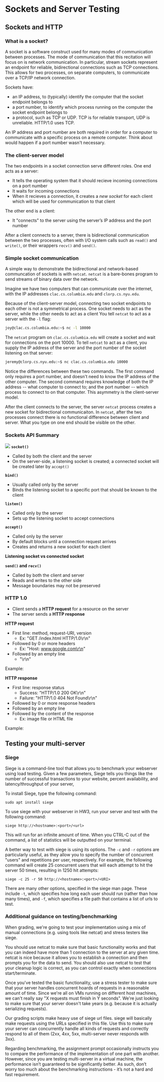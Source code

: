 Sockets and Server Testing
===========================
Sockets and HTTP
---------------------------
### What is a socket?

A socket is a software construct used for many modes of communication between processes. The mode of communication that this recitation will focus on is network communication. In particular, stream sockets represent an endpoint for reliable, bidirectional connections such as TCP connections. This allows for two processes, on separate computers, to communicate over a TCP/IP network connection.

Sockets have:
- an IP address, to (typically) identify the computer that the socket endpoint belongs to
- a port number, to identify which process running on the computer the socket endpoint belongs to
- a protocol, such as TCP or UDP. TCP is for reliable transport, UDP is unreliable. HTTP/1.0 uses TCP.

An IP address and port number are both required in order for a computer to communicate with a specific process on a remote computer. Think about would happen if a port number wasn't necessary.

### The client-server model
The two endpoints in a socket connection serve different roles. One end acts as a server: 
- It tells the operating system that it should recieve incoming connections on a port number
- It waits for incoming connections
- When it recieves a connection, it creates a *new socket* for each client which will be used for communication to that client

The other end is a client:
- It "connects" to the server using the server’s IP address and
 the port number

After a client connects to a server, there is bidirectional communication between the two processes, often with I/O system calls such as `read()` and `write()`, or their wrappers `recv()` and `send()`. 

### Simple socket communication
A simple way to demonstrate the bidirectional and network-based communcation of sockets is with `netcat`. `netcat` is a bare-bones program to send streams of binary data over the network.

Imagine we have two computers that can communicate over the internet, with the IP addresses `clac.cs.columbia.edu` and `clorp.cs.nyu.edu`.

Because of the client-server model, connecting two socket endpoints to each other is not a symmetrical process. One socket needs to act as the server, while the other needs to act as a client You tell `netcat` to act as a server with the `-l` flag:
```bash
joy@clac.cs.columbia.edu:~$ nc -l 10000
```

The `netcat` program on `clac.cs.columbia.edu` will create a socket and wait for connections on the port 10000. To tell `netcat` to act as a client, you supply the IP address of the server and the port number of the socket listening on that server:
```bash
jeremy@clorp.cs.nyu.edu:~$ nc clac.cs.columbia.edu 10000
```
Notice the differences between these two commands. The first command only requires a port number, and doesn't need to know the IP address of the other computer. The second command requires knowledge of both the IP address -- what computer to connect to; and the port number -- which process to connect to on that computer. This asymmetry is the client-server model.

After the client connects to the server, the server `netcat` process creates a new socket for bidirectional communicaiton. In `netcat`, after the two processes connect there is no functional difference between client and server. What you type on one end should be visible on the other. 

### Sockets API Summary
![](client-server.png)
**`socket()`**
- Called by both the client and the server
- On the server-side, a listening socket is created; a connected socket will be created later by `accept()`

**`bind()`**
- Usually called only by the server
- Binds the listening socket to a specific port that should be known to the client

**`listen()`**
- Called only by the server
- Sets up the listening socket to accept connections

**`accept()`**
- Called only by the server
- By default blocks until a connection request arrives
- Creates and returns a new socket for each client

**Listening socket vs connected socket**

**`send()` and `recv()`**
- Called by both the client and server
- Reads and writes to the other side
- Message boundaries may not be preserved

### HTTP 1.0
- Client sends a **HTTP request** for a resource on the server
- The server sends a **HTTP response**

**HTTP request**
- First line: method, request-URI, version
    - Ex: "GET /index.html HTTP/1.0\r\n"
- Followed by 0 or more headers
    - Ex: "Host: www.google.com\r\n"
- Followed by an empty line
    - "\r\n"

Example:

**HTTP response**
- First line: response status
    - Success: "HTTP/1.0 200 OK\r\n"
    - Failure: "HTTP/1.0 404 Not Found\r\n"
- Followed by 0 or more response headers
- Followed by an empty line
- Followed by the content of the response
    - Ex: image file or HTML file

Example:

Testing your multi-server
---------------------------
### Siege
Siege is a command-line tool that allows you to benchmark your webserver using load testing. Given a few parameters, Siege tells you things like the number of successful transactions to your website, percent availability, and latency/throughput of your server, 

To install Siege, type the following command:

`sudo apt install siege`

To use siege with your webserver in HW3, run your server and test with the following command:

`siege http://<hostname>:<port>/<url>`

This will run for an infinite amount of time. When you CTRL-C out of the command, a list of statistics will be outputted on your terminal.

A better way to test with siege is using its options. The `-c` and `-r` options are particularly useful, as they allow you to specify the number of concurrent "users" and repetitions per user, respectively. For example, the following command will create 25 concurrent users that will each attempt to hit the server 50 times, resulting in 1250 hit attempts:

`siege -c 25 -r 50 http://<hostname>:<port>/<URI>`

There are many other options, specified in the siege man page. These include `-t`, which specifies how long each user should run (rather than how many times), and `-f`, which specifies a file path that contains a list of urls to test. 

### Additional guidance on testing/benchmarking

When grading, we're going to test your implementation using a mix of manual connections (e.g. using tools like netcat) and stress testers like siege.

You should use netcat to make sure that basic functionality works and that you can indeed have more than 1 connection to the server at any given time. netcat is nice because it allows you to establish a connection and then prompts you for the data to send. You should also use netcat to test that your cleanup logic is correct, as you can control exactly when connections start/terminate.

Once you've tested the basic functionality, use a stress tester to make sure that your server handles concurrent hoards of requests in a reasonable amount of time. Since we're all on VMs running on different host machines, we can't really say "X requests must finish in Y seconds". We're just looking to make sure that your server doesn't take years (e.g. because it is actually serializing requests).

Our grading scripts make heavy use of siege url files. siege will basically make requests using the URLs specified in this file. Use this to make sure your server can concurrently handle all kinds of requests and correctly respond to all of them (2xx, 4xx, 5xx, multi-server never responds with 3xx).

Regarding benchmarking, the assignment prompt occasionally instructs you to compare the performance of the implementation of one part with another. However, since you are testing multi-server in a virtual machine, the performance isn’t guaranteed to be significantly better. As such, don’t worry too much about the benchmarking instructions - it’s not a hard and fast requirement.
